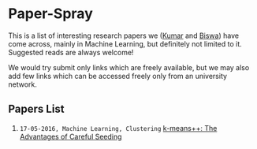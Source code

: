 # Paper-Spray

This is a list of interesting research papers we ([Kumar](https://github.com/kumarkrishna) and [Biswa](https://github.com/biswajitsc)) have come across, mainly in Machine Learning, but definitely not limited to it. Suggested reads are always welcome!

We would try submit only links which are freely available, but we may also add few links which can be accessed freely only from an university network.

## Papers List

1. ```17-05-2016, Machine Learning, Clustering```
[k-means++: The Advantages of Careful Seeding](http://ilpubs.stanford.edu:8090/778/1/2006-13.pdf)

